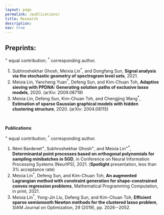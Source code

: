 ```yaml
---
layout: page
permalink: /publications/
title: Research
description: 
nav: true
---
```


## **Preprints**:

<sup>+</sup> equal contribution; <sup>*</sup> corresponding author.

1. Subhroshekhar Ghosh, Meixia Lin<sup>*</sup>, and Dongfang Sun, **Signal analysis via the stochastic geometry of spectrogram level sets**, 2021.
2. Meixia Lin, Yancheng Yuan<sup>*</sup>, Defeng Sun, and Kim-Chuan Toh, **Adaptive sieving with PPDNA: Generating solution paths of exclusive lasso models**, 2020. (arXiv: 2009.08719)
3. Meixia Lin, Defeng Sun, Kim-Chuan Toh, and Chengjing Wang<sup>*</sup>, **Estimation of sparse Gaussian graphical models with hidden clustering structure**, 2020. (arXiv: 2004.08115)

&nbsp;

**Publications**:

<sup>+</sup> equal contribution; <sup>*</sup> corresponding author.

1. Rémi Bardenet<sup>+</sup>, Subhroshekhar Ghosh<sup>+</sup>, and Meixia Lin<sup>+*</sup>, **Determinantal point processes based on orthogonal polynomials for sampling minibatches in SGD**, in Conference on Neural Information Processing Systems (NeurIPS), 2021. (**Spotlight** presentation, less than 3% acceptance rate)
2. Meixia Lin<sup>*</sup>, Defeng Sun, and Kim-Chuan Toh, **An augmented Lagrangian method with constraint generation for shape-constrained convex regression problems**, Mathematical Programming Computation, in print, 2021.
3. Meixia Lin<sup>*</sup>, Yong-Jin Liu, Defeng Sun, and Kim-Chuan Toh, **Efficient sparse semismooth Newton methods for the clustered lasso problem**, SIAM Journal on Optimization, 29 (2019), pp. 2026--2052.





